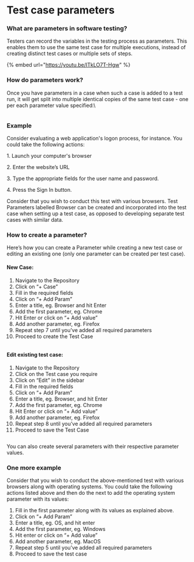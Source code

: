 # Test case parameters

### What are parameters in software testing?

Testers can record the variables in the testing process as parameters. This enables them to use the same test case for multiple executions, instead of creating distinct test cases or multiple sets of steps.

{% embed url="https://youtu.be/ITkLO7T-Hgw" %}

### How do parameters work?

Once you have parameters in a case when such a case is added to a test run, it will get split into multiple identical copies of the same test case - one per each parameter value specified:\


<figure><img src="https://downloads.intercomcdn.com/i/o/597370856/23f5da102d91d07f4af21ccd/image.png" alt=""><figcaption></figcaption></figure>

### Example

Consider evaluating a web application's logon process, for instance. You could take the following actions:

1\. Launch your computer's browser

2\. Enter the website’s URL

3\. Type the appropriate fields for the user name and password.

4\. Press the Sign In button.

Consider that you wish to conduct this test with various browsers. Test Parameters labelled Browser can be created and incorporated into the test case when setting up a test case, as opposed to developing separate test cases with similar data.

### How to create a parameter?

Here’s how you can create a Parameter while creating a new test case or editing an existing one (only one parameter can be created per test case).

#### New Case: <a href="#h_ff8229f5ff" id="h_ff8229f5ff"></a>

1. Navigate to the Repository
2. Click on “+ Case”
3. Fill in the required fields
4. Click on “+ Add Param”
5. Enter a title, eg. Browser and hit Enter
6. Add the first parameter, eg. Chrome
7. Hit Enter or click on “+ Add value”
8. Add another parameter, eg. Firefox
9. Repeat step 7 until you’ve added all required parameters
10. Proceed to create the Test Case

<figure><img src="https://downloads.intercomcdn.com/i/o/627751403/c331fb94d43db99b18a8523f/GIF+1.gif" alt=""><figcaption></figcaption></figure>

#### Edit existing test case: <a href="#h_ed06bedcee" id="h_ed06bedcee"></a>

1. Navigate to the Repository
2. Click on the Test case you require
3. Click on “Edit” in the sidebar
4. Fill in the required fields
5. Click on “+ Add Param”
6. Enter a title, eg. Browser, and hit Enter
7. Add the first parameter, eg. Chrome
8. Hit Enter or click on “+ Add value”
9. Add another parameter, eg. Firefox
10. Repeat step 8 until you’ve added all required parameters
11. Proceed to save the Test Case

<figure><img src="https://downloads.intercomcdn.com/i/o/627753741/c60d610413a1419676cdb479/GIF+1.gif" alt=""><figcaption></figcaption></figure>

You can also create several parameters with their respective parameter values.

### One more example

Consider that you wish to conduct the above-mentioned test with various browsers along with operating systems. You could take the following actions listed above and then do the next to add the operating system parameter with its values:

1. Fill in the first parameter along with its values as explained above.
2. Click on “+ Add Param”
3. Enter a title, eg. OS, and hit enter
4. Add the first parameter, eg. Windows
5. Hit enter or click on “+ Add value”
6. Add another parameter, eg. MacOS
7. Repeat step 5 until you’ve added all required parameters
8. Proceed to save the test case

<figure><img src="https://downloads.intercomcdn.com/i/o/627758047/7a86d48b4f443bc057491892/GIF+1.gif" alt=""><figcaption></figcaption></figure>
